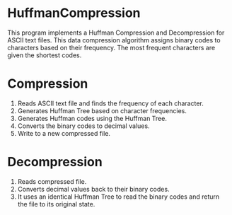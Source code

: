 # HuffmanCompression
This program implements a Huffman Compression and Decompression for ASCII text files. This data compression algorithm assigns binary codes to characters based on their frequency. The most frequent characters are given the shortest codes.

# Compression
1. Reads ASCII text file and finds the frequency of each character.
2. Generates Huffman Tree based on character frequencies.
3. Generates Huffman codes using the Huffman Tree.
4. Converts the binary codes to decimal values.
5. Write to a new compressed file.

# Decompression
1. Reads compressed file.
2. Converts decimal values back to their binary codes.
3. It uses an identical Huffman Tree to read the binary codes and return the file to its original state.
